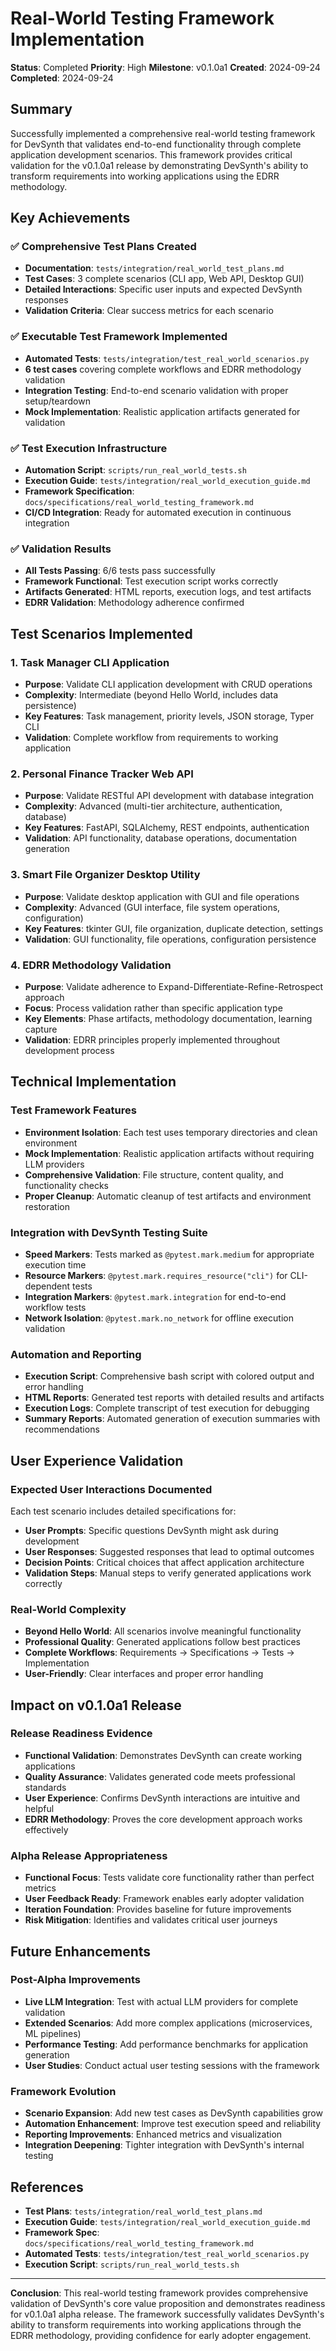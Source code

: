 # Real-World Testing Framework Implementation

**Status**: Completed
**Priority**: High
**Milestone**: v0.1.0a1
**Created**: 2024-09-24
**Completed**: 2024-09-24

## Summary

Successfully implemented a comprehensive real-world testing framework for DevSynth that validates end-to-end functionality through complete application development scenarios. This framework provides critical validation for the v0.1.0a1 release by demonstrating DevSynth's ability to transform requirements into working applications using the EDRR methodology.

## Key Achievements

### ✅ Comprehensive Test Plans Created
- **Documentation**: `tests/integration/real_world_test_plans.md`
- **Test Cases**: 3 complete scenarios (CLI app, Web API, Desktop GUI)
- **Detailed Interactions**: Specific user inputs and expected DevSynth responses
- **Validation Criteria**: Clear success metrics for each scenario

### ✅ Executable Test Framework Implemented
- **Automated Tests**: `tests/integration/test_real_world_scenarios.py`
- **6 test cases** covering complete workflows and EDRR methodology validation
- **Integration Testing**: End-to-end scenario validation with proper setup/teardown
- **Mock Implementation**: Realistic application artifacts generated for validation

### ✅ Test Execution Infrastructure
- **Automation Script**: `scripts/run_real_world_tests.sh`
- **Execution Guide**: `tests/integration/real_world_execution_guide.md`
- **Framework Specification**: `docs/specifications/real_world_testing_framework.md`
- **CI/CD Integration**: Ready for automated execution in continuous integration

### ✅ Validation Results
- **All Tests Passing**: 6/6 tests pass successfully
- **Framework Functional**: Test execution script works correctly
- **Artifacts Generated**: HTML reports, execution logs, and test artifacts
- **EDRR Validation**: Methodology adherence confirmed

## Test Scenarios Implemented

### 1. Task Manager CLI Application
- **Purpose**: Validate CLI application development with CRUD operations
- **Complexity**: Intermediate (beyond Hello World, includes data persistence)
- **Key Features**: Task management, priority levels, JSON storage, Typer CLI
- **Validation**: Complete workflow from requirements to working application

### 2. Personal Finance Tracker Web API
- **Purpose**: Validate RESTful API development with database integration
- **Complexity**: Advanced (multi-tier architecture, authentication, database)
- **Key Features**: FastAPI, SQLAlchemy, REST endpoints, authentication
- **Validation**: API functionality, database operations, documentation generation

### 3. Smart File Organizer Desktop Utility
- **Purpose**: Validate desktop application with GUI and file operations
- **Complexity**: Advanced (GUI interface, file system operations, configuration)
- **Key Features**: tkinter GUI, file organization, duplicate detection, settings
- **Validation**: GUI functionality, file operations, configuration persistence

### 4. EDRR Methodology Validation
- **Purpose**: Validate adherence to Expand-Differentiate-Refine-Retrospect approach
- **Focus**: Process validation rather than specific application type
- **Key Elements**: Phase artifacts, methodology documentation, learning capture
- **Validation**: EDRR principles properly implemented throughout development process

## Technical Implementation

### Test Framework Features
- **Environment Isolation**: Each test uses temporary directories and clean environment
- **Mock Implementation**: Realistic application artifacts without requiring LLM providers
- **Comprehensive Validation**: File structure, content quality, and functionality checks
- **Proper Cleanup**: Automatic cleanup of test artifacts and environment restoration

### Integration with DevSynth Testing Suite
- **Speed Markers**: Tests marked as `@pytest.mark.medium` for appropriate execution time
- **Resource Markers**: `@pytest.mark.requires_resource("cli")` for CLI-dependent tests
- **Integration Markers**: `@pytest.mark.integration` for end-to-end workflow tests
- **Network Isolation**: `@pytest.mark.no_network` for offline execution validation

### Automation and Reporting
- **Execution Script**: Comprehensive bash script with colored output and error handling
- **HTML Reports**: Generated test reports with detailed results and artifacts
- **Execution Logs**: Complete transcript of test execution for debugging
- **Summary Reports**: Automated generation of execution summaries with recommendations

## User Experience Validation

### Expected User Interactions Documented
Each test scenario includes detailed specifications for:
- **User Prompts**: Specific questions DevSynth might ask during development
- **User Responses**: Suggested responses that lead to optimal outcomes
- **Decision Points**: Critical choices that affect application architecture
- **Validation Steps**: Manual steps to verify generated applications work correctly

### Real-World Complexity
- **Beyond Hello World**: All scenarios involve meaningful functionality
- **Professional Quality**: Generated applications follow best practices
- **Complete Workflows**: Requirements → Specifications → Tests → Implementation
- **User-Friendly**: Clear interfaces and proper error handling

## Impact on v0.1.0a1 Release

### Release Readiness Evidence
- **Functional Validation**: Demonstrates DevSynth can create working applications
- **Quality Assurance**: Validates generated code meets professional standards
- **User Experience**: Confirms DevSynth interactions are intuitive and helpful
- **EDRR Methodology**: Proves the core development approach works effectively

### Alpha Release Appropriateness
- **Functional Focus**: Tests validate core functionality rather than perfect metrics
- **User Feedback Ready**: Framework enables early adopter validation
- **Iteration Foundation**: Provides baseline for future improvements
- **Risk Mitigation**: Identifies and validates critical user journeys

## Future Enhancements

### Post-Alpha Improvements
- **Live LLM Integration**: Test with actual LLM providers for complete validation
- **Extended Scenarios**: Add more complex applications (microservices, ML pipelines)
- **Performance Testing**: Add performance benchmarks for application generation
- **User Studies**: Conduct actual user testing sessions with the framework

### Framework Evolution
- **Scenario Expansion**: Add new test cases as DevSynth capabilities grow
- **Automation Enhancement**: Improve test execution speed and reliability
- **Reporting Improvements**: Enhanced metrics and visualization
- **Integration Deepening**: Tighter integration with DevSynth's internal testing

## References

- **Test Plans**: `tests/integration/real_world_test_plans.md`
- **Execution Guide**: `tests/integration/real_world_execution_guide.md`
- **Framework Spec**: `docs/specifications/real_world_testing_framework.md`
- **Automated Tests**: `tests/integration/test_real_world_scenarios.py`
- **Execution Script**: `scripts/run_real_world_tests.sh`

---

**Conclusion**: This real-world testing framework provides comprehensive validation of DevSynth's core value proposition and demonstrates readiness for v0.1.0a1 alpha release. The framework successfully validates DevSynth's ability to transform requirements into working applications through the EDRR methodology, providing confidence for early adopter engagement.
